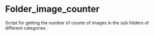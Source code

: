 # Folder_image_counter
Script for getting the number of counts of images in the sub folders of different categories.
